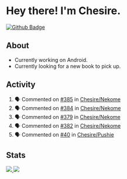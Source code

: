 # Hey there! I'm Chesire.

[![Github Badge](https://img.shields.io/badge/-Github-000?style=flat-square&logo=Github&logoColor=white&link=https://github.com/chesire)](https://github.com/chesire)

## About

<!-- Uses https://github.com/Chesire/natemoo-re -->
* Currently working on Android.
* Currently looking for a new book to pick up.
<!--
* Currently listening to: 
<a href="https://natemoo-re-iirbxe7wf.vercel.app/now-playing?open">
    <img src="https://natemoo-re-iirbxe7wf.vercel.app/now-playing" width="256" height="64" alt="Now Playing">
</a>  
-->

## Activity

<!-- Uses https://github.com/jamesgeorge007/github-activity-readme -->
<!--START_SECTION:activity-->
1. 🗣 Commented on [#385](https://github.com/Chesire/Nekome/issues/385) in [Chesire/Nekome](https://github.com/Chesire/Nekome)
2. 🗣 Commented on [#384](https://github.com/Chesire/Nekome/issues/384) in [Chesire/Nekome](https://github.com/Chesire/Nekome)
3. 🗣 Commented on [#379](https://github.com/Chesire/Nekome/issues/379) in [Chesire/Nekome](https://github.com/Chesire/Nekome)
4. 🗣 Commented on [#382](https://github.com/Chesire/Nekome/issues/382) in [Chesire/Nekome](https://github.com/Chesire/Nekome)
5. 🗣 Commented on [#40](https://github.com/Chesire/Pushie/issues/40) in [Chesire/Pushie](https://github.com/Chesire/Pushie)
<!--END_SECTION:activity-->

## Stats

<a href="https://github-readme-stats.vercel.app/api/top-langs/?username=chesire&theme=tokyonight">
    <img src="https://github-readme-stats.vercel.app/api/top-langs/?username=chesire&layout=compact&theme=tokyonight" >
</a>
<a href="https://github-readme-stats.vercel.app/api?username=chesire&show_icons=true&theme=tokyonight">
    <img src="https://github-readme-stats.vercel.app/api?username=chesire&show_icons=true&theme=tokyonight" >
</a>  
